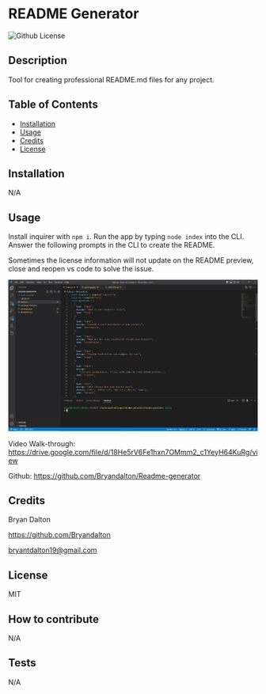 
# README Generator

![Github License](https://img.shields.io/badge/license-MIT-blue.svg)

## Description

  Tool for creating professional README.md files for any project.

## Table of Contents
    
  - [Installation](#installation)
  - [Usage](#usage)
  - [Credits](#credits)
  - [License](#license)

## Installation

  N/A

## Usage
  Install inquirer with ```npm i```.
  Run the app by typing  ```node index``` into the CLI.
  Answer the following prompts in the CLI to create the README.

  Sometimes the license information will not update on the README preview, close and reopen vs code to solve the issue.

  ![screenshot](./images/readme-generator-screenshot.JPG)

  Video Walk-through: https://drive.google.com/file/d/18He5rV6Fe1hxn7OMmm2_c1YeyH64KuRg/view

  Github: https://github.com/Bryandalton/Readme-generator

## Credits

  Bryan Dalton
  
  https://github.com/Bryandalton

  bryantdalton19@gmail.com
  
  

## License

  MIT
        
## How to contribute
    
  N/A
        
## Tests
        
  N/A
